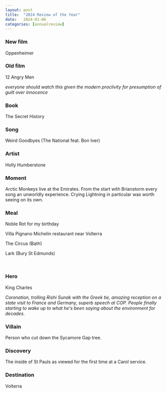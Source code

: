 ```yaml
---
layout: post
title:  "2024 Review of the Year"
date:   2024-01-06
categories: [annualreview]
---
```


<h3><b>New film</b></h3>

Oppenheimer
<br>

<h3><b>Old film</b></h3>

12 Angry Men

<i>everyone should watch this given the modern proclivity for presumption of guilt over innocence</i>
<br>

<h3><b>Book</b></h3>

The Secret History
<br>

<h3><b>Song</b></h3>

Weird Goodbyes (The National feat. Bon Iver)
<br>

<h3><b>Artist</b></h3>

Holly Humberstone
<br>

<h3><b>Moment </b></h3>

Arctic Monkeys live at the Emirates. From the start with Brianstorm every song an unworldly experience. Crying Lightning in particular was worth seeing on its own.
<br>

<h3><b>Meal</b></h3>

Noble Rot for my birthday

Villa Pignano Michelin restaurant near Volterra

The Circus (Bath)

Lark (Bury St Edmunds)

<br>

<h3><b>Hero</b></h3>
King Charles

<i> Coronation, trolling Rishi Sunak with the Greek tie, amazing reception on a state visit to France and Germany, superb speech at COP. People finally starting to wake up to what he's been saying about the environment for decades.</i>
<br>

<h3><b>Villain</b></h3>

Person who cut down the Sycamore Gap tree.
<br>

<h3><b>Discovery</b></h3>

The inside of St Pauls as viewed for the first time at a Carol service.
<br>

<h3><b>Destination</b></h3>

Volterra
